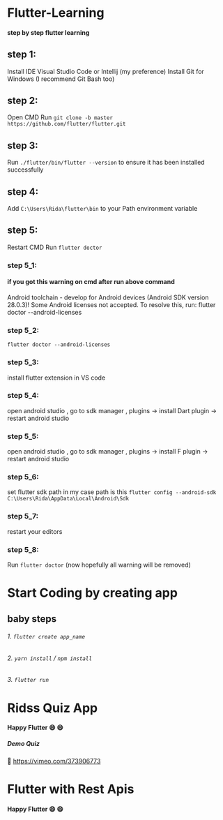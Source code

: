 # Flutter-Learning

#### step by step flutter learning

## step 1:
Install IDE Visual Studio Code or Intellij (my preference)
Install Git for Windows (I recommend Git Bash too)

## step 2:
Open CMD
Run `git clone -b master https://github.com/flutter/flutter.git`

## step 3:
Run `./flutter/bin/flutter --version` to ensure it has been installed successfully

## step 4:
Add `C:\Users\Rida\flutter\bin` to your Path environment variable

## step 5:
Restart CMD
Run `flutter doctor`

### step 5_1:
#### if you got this warning on cmd after run above command

Android toolchain - develop for Android devices (Android SDK version 28.0.3)! Some Android licenses not accepted.  To resolve this, run: flutter doctor --android-licenses

### step 5_2:
 `flutter doctor --android-licenses`

### step 5_3:
install flutter extension in VS code

### step 5_4:
open android studio , go to sdk manager , plugins -> install Dart plugin -> restart android studio

### step 5_5:
open android studio , go to sdk manager , plugins -> install F plugin -> restart android studio

### step 5_6:
set flutter sdk path in my case path is this 
`flutter config --android-sdk C:\Users\Rida\AppData\Local\Android\Sdk`

### step 5_7:
restart your editors

### step 5_8:
Run `flutter doctor` (now hopefully all warning will be removed)

# Start Coding by creating app

## baby steps

###### 1. `flutter create app_name`
###### 2. `yarn install` / `npm install`
###### 3. `flutter run`



# Ridss Quiz App

#### Happy Flutter :smile: :smile:

##### Demo Quiz 

:link: https://vimeo.com/373906773

# Flutter with Rest Apis

#### Happy Flutter :smile: :smile:
